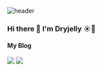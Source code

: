 ![header](https://capsule-render.vercel.app/api?type=waving&color=timeAuto&height=300&section=header&text=%20Dry%20Jelly%20&fontSize=90&animation=fadeIn)

### Hi there 👋 I'm Dryjelly ☀️🍮

#### My Blog   
[<img src="https://img.shields.io/badge/Tistory-000000?style=for-the-badge">](https://dryjelly.tistory.com/)
[<img src="https://img.shields.io/badge/Slide Share-008ED2?style=for-the-badge&logo=SlideShare&logoColor=white">](https://www.slideshare.net/ssuser892bc4?utm_campaign=profiletracking&utm_medium=sssite&utm_source=ssslideview)


  
<!--
**Dryjelly/Dryjelly** is a ✨ _special_ ✨ repository because its `README.md` (this file) appears on your GitHub profile.

Here are some ideas to get you started:

- 🔭 I’m currently working on ...
- 🌱 I’m currently learning ...
- 👯 I’m looking to collaborate on ...
- 🤔 I’m looking for help with ...
- 💬 Ask me about ...
- 📫 How to reach me: ...
- 😄 Pronouns: ...
- ⚡ Fun fact: ...

#### Paper
[사람 재인식을 위한 개선된 PersonNet](https://www.dbpia.co.kr/Journal/articleDetail?nodeId=NODE09301114)   
[데이터 유사도를 이용한 지속적 학습방법](https://www.dbpia.co.kr/Journal/articleDetail?nodeId=NODE09411759)   
[가변 람다값을 이용한 EWC에서의 치명적 망각현상 개선](https://www.dbpia.co.kr/Journal/articleDetail?nodeId=NODE10525090)   
[지속적 학습 환경에서 효율적 경로 선택](https://www.dbpia.co.kr/Journal/articleDetail?nodeId=NODE10613153) 
[망각현상 개선을 위한 적응적 가중치 제어 방법](https://www.dbpia.co.kr/Journal/articleDetail?nodeId=NODE11026951)    
  

-->

